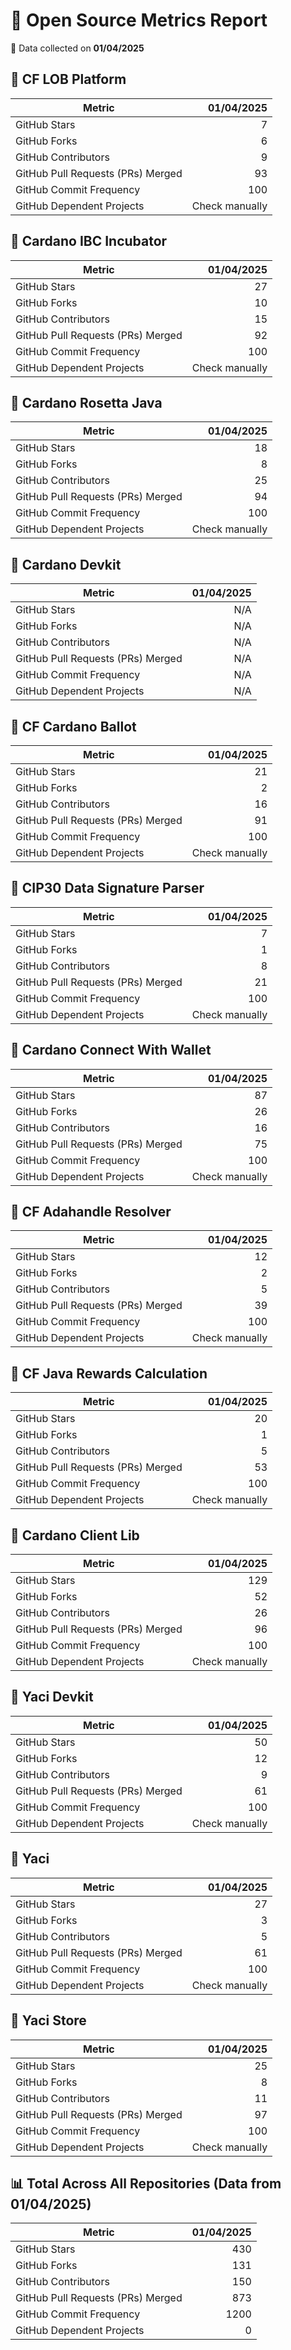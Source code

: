 # 🚀 Open Source Metrics Report

📅 Data collected on **01/04/2025**

## 📌 CF LOB Platform
| Metric | 01/04/2025 |
|--------|----------------:|
| GitHub Stars | 7 |
| GitHub Forks | 6 |
| GitHub Contributors | 9 |
| GitHub Pull Requests (PRs) Merged | 93 |
| GitHub Commit Frequency | 100 |
| GitHub Dependent Projects | Check manually |

## 📌 Cardano IBC Incubator
| Metric | 01/04/2025 |
|--------|----------------:|
| GitHub Stars | 27 |
| GitHub Forks | 10 |
| GitHub Contributors | 15 |
| GitHub Pull Requests (PRs) Merged | 92 |
| GitHub Commit Frequency | 100 |
| GitHub Dependent Projects | Check manually |

## 📌 Cardano Rosetta Java
| Metric | 01/04/2025 |
|--------|----------------:|
| GitHub Stars | 18 |
| GitHub Forks | 8 |
| GitHub Contributors | 25 |
| GitHub Pull Requests (PRs) Merged | 94 |
| GitHub Commit Frequency | 100 |
| GitHub Dependent Projects | Check manually |

## 📌 Cardano Devkit
| Metric | 01/04/2025 |
|--------|----------------:|
| GitHub Stars | N/A |
| GitHub Forks | N/A |
| GitHub Contributors | N/A |
| GitHub Pull Requests (PRs) Merged | N/A |
| GitHub Commit Frequency | N/A |
| GitHub Dependent Projects | N/A |

## 📌 CF Cardano Ballot
| Metric | 01/04/2025 |
|--------|----------------:|
| GitHub Stars | 21 |
| GitHub Forks | 2 |
| GitHub Contributors | 16 |
| GitHub Pull Requests (PRs) Merged | 91 |
| GitHub Commit Frequency | 100 |
| GitHub Dependent Projects | Check manually |

## 📌 CIP30 Data Signature Parser
| Metric | 01/04/2025 |
|--------|----------------:|
| GitHub Stars | 7 |
| GitHub Forks | 1 |
| GitHub Contributors | 8 |
| GitHub Pull Requests (PRs) Merged | 21 |
| GitHub Commit Frequency | 100 |
| GitHub Dependent Projects | Check manually |

## 📌 Cardano Connect With Wallet
| Metric | 01/04/2025 |
|--------|----------------:|
| GitHub Stars | 87 |
| GitHub Forks | 26 |
| GitHub Contributors | 16 |
| GitHub Pull Requests (PRs) Merged | 75 |
| GitHub Commit Frequency | 100 |
| GitHub Dependent Projects | Check manually |

## 📌 CF Adahandle Resolver
| Metric | 01/04/2025 |
|--------|----------------:|
| GitHub Stars | 12 |
| GitHub Forks | 2 |
| GitHub Contributors | 5 |
| GitHub Pull Requests (PRs) Merged | 39 |
| GitHub Commit Frequency | 100 |
| GitHub Dependent Projects | Check manually |

## 📌 CF Java Rewards Calculation
| Metric | 01/04/2025 |
|--------|----------------:|
| GitHub Stars | 20 |
| GitHub Forks | 1 |
| GitHub Contributors | 5 |
| GitHub Pull Requests (PRs) Merged | 53 |
| GitHub Commit Frequency | 100 |
| GitHub Dependent Projects | Check manually |

## 📌 Cardano Client Lib
| Metric | 01/04/2025 |
|--------|----------------:|
| GitHub Stars | 129 |
| GitHub Forks | 52 |
| GitHub Contributors | 26 |
| GitHub Pull Requests (PRs) Merged | 96 |
| GitHub Commit Frequency | 100 |
| GitHub Dependent Projects | Check manually |

## 📌 Yaci Devkit
| Metric | 01/04/2025 |
|--------|----------------:|
| GitHub Stars | 50 |
| GitHub Forks | 12 |
| GitHub Contributors | 9 |
| GitHub Pull Requests (PRs) Merged | 61 |
| GitHub Commit Frequency | 100 |
| GitHub Dependent Projects | Check manually |

## 📌 Yaci
| Metric | 01/04/2025 |
|--------|----------------:|
| GitHub Stars | 27 |
| GitHub Forks | 3 |
| GitHub Contributors | 5 |
| GitHub Pull Requests (PRs) Merged | 61 |
| GitHub Commit Frequency | 100 |
| GitHub Dependent Projects | Check manually |

## 📌 Yaci Store
| Metric | 01/04/2025 |
|--------|----------------:|
| GitHub Stars | 25 |
| GitHub Forks | 8 |
| GitHub Contributors | 11 |
| GitHub Pull Requests (PRs) Merged | 97 |
| GitHub Commit Frequency | 100 |
| GitHub Dependent Projects | Check manually |

## 📊 Total Across All Repositories (Data from 01/04/2025)
| Metric | 01/04/2025 |
|--------|----------------:|
| GitHub Stars | 430 |
| GitHub Forks | 131 |
| GitHub Contributors | 150 |
| GitHub Pull Requests (PRs) Merged | 873 |
| GitHub Commit Frequency | 1200 |
| GitHub Dependent Projects | 0 |
